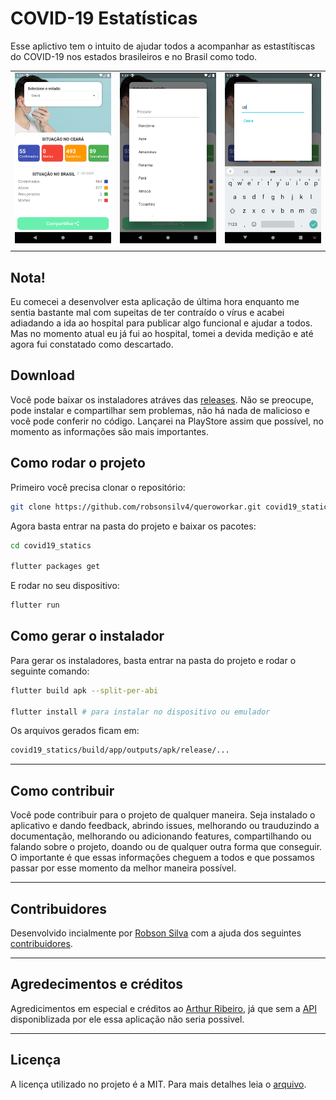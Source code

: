 # COVID-19 Estatísticas

Esse aplictivo tem o intuito de ajudar todos a acompanhar as estastítiscas do COVID-19 nos estados brasileiros e no Brasil como todo.

|                             |                             |                             |
| :-------------------------- | :-------------------------: | :-------------------------: |
| ![01](./screenshots/01.png) | ![01](./screenshots/02.png) | ![01](./screenshots/03.png) |
|                             |                             |                             |

## Nota!

Eu comecei a desenvolver esta aplicação de última hora enquanto me sentia bastante mal com supeitas de ter contraído o vírus e acabei adiadando a ida ao hospital para publicar algo funcional e ajudar a todos. Mas no momento atual eu já fui ao hospital, tomei a devida medição e até agora fui constatado como descartado.

## Download

Você pode baixar os instaladores atráves das [releases](https://github.com/robsonsilv4/covid19_statistics/releases). Não se preocupe, pode instalar e compartilhar sem problemas, não há nada de malicioso e você pode conferir no código. Lançarei na PlayStore assim que possível, no momento as informações são mais importantes.

## Como rodar o projeto

Primeiro você precisa clonar o repositório:

```sh
git clone https://github.com/robsonsilv4/queroworkar.git covid19_statics
```

Agora basta entrar na pasta do projeto e baixar os pacotes:

```sh
cd covid19_statics

flutter packages get
```

E rodar no seu dispositivo:

```sh
flutter run
```

## Como gerar o instalador

Para gerar os instaladores, basta entrar na pasta do projeto e rodar o seguinte comando:

```sh
flutter build apk --split-per-abi

flutter install # para instalar no dispositivo ou emulador
```

Os arquivos gerados ficam em:

```sh
covid19_statics/build/app/outputs/apk/release/...
```

---

## Como contribuir

Você pode contribuir para o projeto de qualquer maneira. Seja instalado o aplicativo e dando feedback, abrindo issues, melhorando ou trauduzindo a documentação, melhorando ou adicionando features, compartilhando ou falando sobre o projeto, doando ou de qualquer outra forma que conseguir. O importante é que essas informações cheguem a todos e que possamos passar por esse momento da melhor maneira possível.

---

## Contribuidores

Desenvolvido incialmente por [Robson Silva](https://github.com/robsonsilv4) com a ajuda dos seguintes [contribuidores](./CONTRIBUTORS.md).

---

## Agredecimentos e créditos

Agredicimentos em especial e créditos ao [Arthur Ribeiro](https://github.com/devarthurribeiro), já que sem a [API](https://github.com/devarthurribeiro/covid19-brazil-api) disponiblizada por ele essa aplicação não seria possivel.

---

## Licença

A licença utilizado no projeto é a MIT. Para mais detalhes leia o [arquivo](./LICENSE.md).
